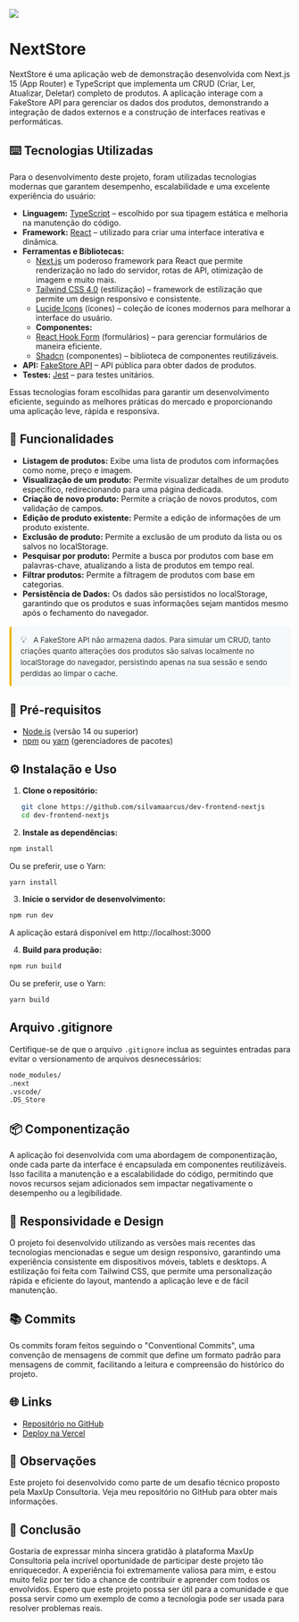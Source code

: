 ![](https://github.com/user-attachments/assets/5b89ede3-dfdf-4579-aa91-09a7b2e17b10)

# NextStore

NextStore é uma aplicação web de demonstração desenvolvida com Next.js 15 (App Router) e TypeScript que implementa um CRUD (Criar, Ler, Atualizar, Deletar) completo de produtos. A aplicação interage com a FakeStore API para gerenciar os dados dos produtos, demonstrando a integração de dados externos e a construção de interfaces reativas e performáticas.

## ⌨️ Tecnologias Utilizadas

Para o desenvolvimento deste projeto, foram utilizadas tecnologias modernas que garantem desempenho, escalabilidade e uma excelente experiência do usuário:

- **Linguagem:** [TypeScript](https://www.typescriptlang.org/) – escolhido por sua tipagem estática e melhoria na manutenção do código.
- **Framework:** [React](https://react.dev/) – utilizado para criar uma interface interativa e dinâmica.
- **Ferramentas e Bibliotecas:**
  - [Next.js](https://react.dev/) um poderoso framework para React que permite renderização no lado do servidor, rotas de API, otimização de imagem e muito mais.
  - [Tailwind CSS 4.0](https://tailwindcss.com/) (estilização) – framework de estilização que permite um design responsivo e consistente.
  - [Lucide Icons](https://lucide.dev/) (ícones) – coleção de ícones modernos para melhorar a interface do usuário.
  - **Componentes:**
  - [React Hook Form](https://react-hook-form.com/) (formulários) – para gerenciar formulários de maneira eficiente.
  - [Shadcn](https://ui.shadcn.com/) (componentes) – biblioteca de componentes reutilizáveis.
- **API:** [FakeStore API](https://fakestoreapi.com/) – API pública para obter dados de produtos.
- **Testes:** [Jest](https://jestjs.io/) – para testes unitários.

Essas tecnologias foram escolhidas para garantir um desenvolvimento eficiente, seguindo as melhores práticas do mercado e proporcionando uma aplicação leve, rápida e responsiva.

## 💎 Funcionalidades

- **Listagem de produtos:** Exibe uma lista de produtos com informações como nome, preço e imagem.
- **Visualização de um produto:** Permite visualizar detalhes de um produto específico, redirecionando para uma página dedicada.
- **Criação de novo produto:** Permite a criação de novos produtos, com validação de campos.
- **Edição de produto existente:** Permite a edição de informações de um produto existente.
- **Exclusão de produto:** Permite a exclusão de um produto da lista ou os salvos no localStorage.
- **Pesquisar por produto:** Permite a busca por produtos com base em palavras-chave, atualizando a lista de produtos em tempo real.
- **Filtrar produtos:** Permite a filtragem de produtos com base em categorias.
- **Persistência de Dados:** Os dados são persistidos no localStorage, garantindo que os produtos e suas informações sejam mantidos mesmo após o fechamento do navegador.

<blockquote style="background-color: #f6f8fa; border-left: 4px solid #f0b80d; padding: 12px 16px; margin: 16px 0; border-radius: 4px; color: #333; font-size: 0.95em; line-height: 1.5;">
  <span style="display: inline-block; margin-right: 8px; font-size: 1.2em;">💡</span>
  A FakeStore API não armazena dados. Para simular um CRUD, tanto criações quanto alterações dos produtos são salvas localmente no localStorage do navegador, persistindo apenas na sua sessão e sendo perdidas ao limpar o cache.
</blockquote>

## 📝 Pré-requisitos

- [Node.js](https://nodejs.org/) (versão 14 ou superior)
- [npm](https://www.npmjs.com/) ou [yarn](https://yarnpkg.com/) (gerenciadores de pacotes)

## ⚙️ Instalação e Uso 

1. **Clone o repositório:**

```bash
   git clone https://github.com/silvamaarcus/dev-frontend-nextjs
   cd dev-frontend-nextjs
```

2. **Instale as dependências:**

```bash
npm install
```

Ou se preferir, use o Yarn:

```bash
yarn install
```

3. **Inicie o servidor de desenvolvimento:**

```bash
npm run dev
```

A aplicação estará disponível em http://localhost:3000

4. **Build para produção:**

```bash
npm run build
```

Ou se preferir, use o Yarn:

```bash
yarn build
```

## Arquivo .gitignore

Certifique-se de que o arquivo `.gitignore` inclua as seguintes entradas para evitar o versionamento de arquivos desnecessários:

```bash
node_modules/
.next
.vscode/
.DS_Store
```

## 📦 Componentização
A aplicação foi desenvolvida com uma abordagem de componentização, onde cada parte da interface é encapsulada em componentes reutilizáveis. Isso facilita a manutenção e a escalabilidade do código, permitindo que novos recursos sejam adicionados sem impactar negativamente o desempenho ou a legibilidade.

## 📱 Responsividade e Design

O projeto foi desenvolvido utilizando as versões mais recentes das tecnologias mencionadas e segue um design responsivo, garantindo uma experiência consistente em dispositivos móveis, tablets e desktops. A estilização foi feita com Tailwind CSS, que permite uma personalização rápida e eficiente do layout, mantendo a aplicação leve e de fácil manutenção.

## 📚 Commits

Os commits foram feitos seguindo o "Conventional Commits", uma convenção de mensagens de commit que define um formato padrão para mensagens de commit, facilitando a leitura e compreensão do histórico do projeto. 

## 🌐 Links

- [Repositório no GitHub](https://github.com/silvamaarcus/dev-frontend-nextjs)
- [Deploy na Vercel](https://dev-frontend-nextjs-mu.vercel.app/)

## 📍 Observações

Este projeto foi desenvolvido como parte de um desafio técnico proposto pela MaxUp Consultoria. Veja meu repositório no GitHub para obter mais informações.

## 🎉 Conclusão

Gostaria de expressar minha sincera gratidão à plataforma MaxUp Consultoria pela incrível oportunidade de participar deste projeto tão enriquecedor. A experiência foi extremamente valiosa para mim, e estou muito feliz por ter tido a chance de contribuir e aprender com todos os envolvidos. Espero que este projeto possa ser útil para a comunidade e que possa servir como um exemplo de como a tecnologia pode ser usada para resolver problemas reais.

